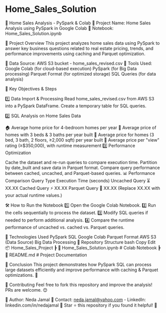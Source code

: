 # Home_Sales_Solution

🏡 Home Sales Analysis - PySpark & Colab
📌 Project Name: Home Sales Analysis using PySpark in Google Colab
📌 Notebook: Home_Sales_Solution.ipynb

📖 Project Overview
This project analyzes home sales data using PySpark to answer key business questions related to real estate pricing, trends, and performance improvements using caching and Parquet optimization.

🔹 Data Source: AWS S3 bucket - home_sales_revised.csv
🔹 Tools Used:
Google Colab (for cloud-based execution)
PySpark (for Big Data processing)
Parquet Format (for optimized storage)
SQL Queries (for data analysis)

📌 Key Objectives & Steps

1️⃣ Data Import & Processing
Read home_sales_revised.csv from AWS S3 into a PySpark DataFrame.
Create a temporary table for SQL queries.

2️⃣ SQL Analysis on Home Sales Data

🏠 Average home price for 4-bedroom homes per year
🏡 Average price of homes with 3 beds & 3 baths per year built
📏 Average price for homes (3 bed, 3 bath, 2 floors, ≥2,000 sqft) per year built
🌟 Average price per "view" rating (≥$350,000), with runtime measurement
3️⃣ Performance Optimization

Cache the dataset and re-run queries to compare execution time.
Partition by date_built and save data in Parquet format.
Compare query performance between cached, uncached, and Parquet-based queries.
📊 Performance Comparison
Query Type	Execution Time (seconds)
Uncached Query	⏳ XX.XX
Cached Query	⚡ XX.XX
Parquet Query	🚀 XX.XX
(Replace XX.XX with your actual runtime values.)

🛠 How to Run the Notebook
1️⃣ Open the Google Colab Notebook.
2️⃣ Run the cells sequentially to process the dataset.
3️⃣ Modify SQL queries if needed to perform additional analysis.
4️⃣ Compare the runtime performance of uncached vs. cached vs. Parquet queries.

🚀 Technologies Used
PySpark SQL
Google Colab
Parquet Format
AWS S3 (Data Source)
Big Data Processing
📂 Repository Structure
bash
Copy
Edit
📦 Home_Sales_Project
 ┣ 📜 Home_Sales_Solution.ipynb  # Colab Notebook
 ┣ 📜 README.md                   # Project Documentation
 
🎯 Conclusion
This project demonstrates how PySpark SQL can process large datasets efficiently and improve performance with caching & Parquet optimizations. 🚀

🤝 Contributing
Feel free to fork this repository and improve the analysis! PRs are welcome. 😊

🔗 Author: Neda Jamal
📧 Contact: neda.jamal@yahoo.com - LinkedIn: linkedin.com/in/nedajamal
📢 Star ⭐ this repository if you found it helpful! 🌟
